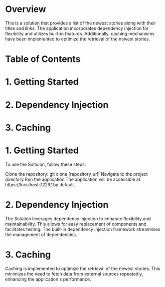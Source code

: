 # Overview
This is a solution that provides a list of the newest stories along with their titles and links. 
The application incorporates dependency injection for flexibility and utilizes built-in features. Additionally, caching mechanisms have been implemented 
to optimize the retrieval of the newest stories.

# Table of Contents
# 1. Getting Started
# 2. Dependency Injection
# 3. Caching

# 1. Getting Started
To use the Soltuion, follow these steps:

Clone the repository: git clone [repository_url]
Navigate to the project directory
Run the application
The application will be accessible at https://localhost:7229/ by default.

# 2. Dependency Injection
The Solution leverages dependency injection to enhance flexibility and maintainability. This allows for easy replacement of components and facilitates testing. 
The built-in dependency injection framework streamlines the management of dependencies.

# 3. Caching
Caching is implemented to optimize the retrieval of the newest stories. This minimizes the need to fetch data from external sources repeatedly, 
enhancing the application's performance.

